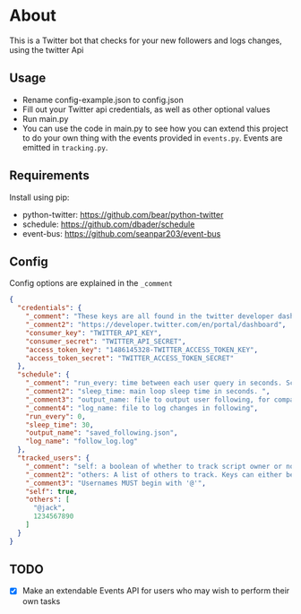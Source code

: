 # About
This is a Twitter bot that checks for your new followers and logs changes, using the twitter Api

## Usage
- Rename config-example.json to config.json
- Fill out your Twitter api credentials, as well as other optional values
- Run main.py 
- You can use the code in main.py to see how you can extend this project 
to do your own thing with the events provided in `events.py`. Events are emitted in `tracking.py`.  
  

## Requirements
Install using pip:  
- python-twitter: https://github.com/bear/python-twitter  
- schedule: https://github.com/dbader/schedule  
- event-bus: https://github.com/seanpar203/event-bus


## Config  

Config options are explained in the `_comment`
```json
{ 
  "credentials": {
    "_comment": "These keys are all found in the twitter developer dashboard: ",
    "_comment2": "https://developer.twitter.com/en/portal/dashboard",
    "consumer_key": "TWITTER_API_KEY",
    "consumer_secret": "TWITTER_API_SECRET",
    "access_token_key": "1486145328-TWITTER_ACCESS_TOKEN_KEY",
    "access_token_secret": "TWITTER_ACCESS_TOKEN_SECRET"
  },
  "schedule": {
    "_comment": "run_every: time between each user query in seconds. Script runs once and quits if this is <= 0",
    "_comment2": "sleep_time: main loop sleep time in seconds. ",
    "_comment3": "output_name: file to output user following, for comparison purposes",
    "_comment4": "log_name: file to log changes in following",
    "run_every": 0,
    "sleep_time": 30,
    "output_name": "saved_following.json",
    "log_name": "follow_log.log"
  },
  "tracked_users": {
    "_comment": "self: a boolean of whether to track script owner or not.",
    "_comment2": "others: A list of others to track. Keys can either be @UserName or just the user ID.",
    "_comment3": "Usernames MUST begin with '@'",
    "self": true,
    "others": [
      "@jack",
      1234567890
    ]
  }
}


```


## TODO  

* [x] Make an extendable Events API for users who may wish to perform their own tasks


